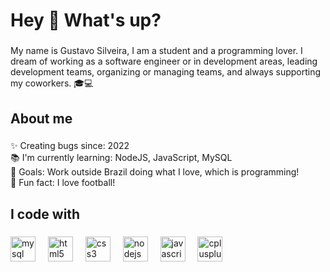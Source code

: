<h1 align="left">Hey 👋 What's up?</h1>

###

<p align="left">My name is Gustavo Silveira, I am a student and a programming lover. I dream of working as a software engineer or in development areas, leading development teams, organizing or managing teams, and always supporting my coworkers. 🎓💻</p>

###

<h2 align="left">About me</h2>

###

<p align="left">✨ Creating bugs since: 2022<br>📚 I'm currently learning: NodeJS, JavaScript, MySQL <br>🎯 Goals: Work outside Brazil doing what I love, which is programming! <br>🎲 Fun fact: I love football!</p>

###

<h2 align="left">I code with</h2>

###

<div align="left">
  <img src="https://cdn.jsdelivr.net/gh/devicons/devicon/icons/mysql/mysql-original.svg" height="40" alt="mysql logo"  />
  <img width="12" />
  <img src="https://cdn.jsdelivr.net/gh/devicons/devicon/icons/html5/html5-original.svg" height="40" alt="html5 logo"  />
  <img width="12" />
  <img src="https://cdn.jsdelivr.net/gh/devicons/devicon/icons/css3/css3-original.svg" height="40" alt="css3 logo"  />
  <img width="12" />
  <img src="https://cdn.jsdelivr.net/gh/devicons/devicon/icons/nodejs/nodejs-original.svg" height="40" alt="nodejs logo"  />
  <img width="12" />
  <img src="https://cdn.jsdelivr.net/gh/devicons/devicon/icons/javascript/javascript-original.svg" height="40" alt="javascript logo"  />
  <img width="12" />
  <img src="https://cdn.jsdelivr.net/gh/devicons/devicon/icons/cplusplus/cplusplus-original.svg" height="40" alt="cplusplus logo"  />
</div>

###
